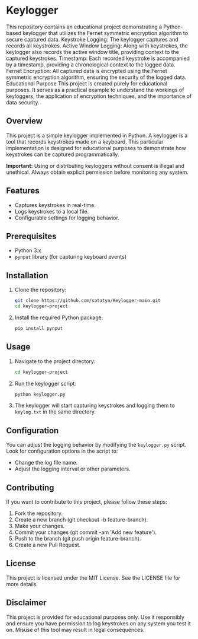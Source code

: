 # Keylogger
This repository contains an educational project demonstrating a Python-based keylogger that utilizes the Fernet symmetric encryption algorithm to secure captured data.
Keystroke Logging: The keylogger captures and records all keystrokes.
Active Window Logging: Along with keystrokes, the keylogger also records the active window title, providing context to the captured keystrokes.
Timestamp: Each recorded keystroke is accompanied by a timestamp, providing a chronological context to the logged data.
Fernet Encryption: All captured data is encrypted using the Fernet symmetric encryption algorithm, ensuring the security of the logged data.
Educational Purpose
This project is created purely for educational purposes. It serves as a practical example to understand the workings of keyloggers, the application of encryption techniques, and the importance of data security.


## Overview

This project is a simple keylogger implemented in Python. A keylogger is a tool that records keystrokes made on a keyboard. This particular implementation is designed for educational purposes to demonstrate how keystrokes can be captured programmatically.

**Important:** Using or distributing keyloggers without consent is illegal and unethical. Always obtain explicit permission before monitoring any system.

## Features

- Captures keystrokes in real-time.
- Logs keystrokes to a local file.
- Configurable settings for logging behavior.

## Prerequisites

- Python 3.x
- `pynput` library (for capturing keyboard events)

## Installation

1. Clone the repository:
    ```bash
    git clone https://github.com/satatya/Keylogger-main.git
    cd keylogger-project
    ```

2. Install the required Python package:
    ```bash
    pip install pynput
    ```

## Usage

1. Navigate to the project directory:
    ```bash
    cd keylogger-project
    ```

2. Run the keylogger script:
    ```bash
    python keylogger.py
    ```

3. The keylogger will start capturing keystrokes and logging them to `keylog.txt` in the same directory.

## Configuration

You can adjust the logging behavior by modifying the `keylogger.py` script. Look for configuration options in the script to:

- Change the log file name.
- Adjust the logging interval or other parameters.

## Contributing
If you want to contribute to this project, please follow these steps:

1. Fork the repository.
2. Create a new branch (git checkout -b feature-branch).
3. Make your changes.
4. Commit your changes (git commit -am 'Add new feature').
5. Push to the branch (git push origin feature-branch).
6. Create a new Pull Request.

## License
This project is licensed under the MIT License. See the LICENSE file for more details.

## Disclaimer
This project is provided for educational purposes only. Use it responsibly and ensure you have permission to log keystrokes on any system you test it on. Misuse of this tool may result in legal consequences.
